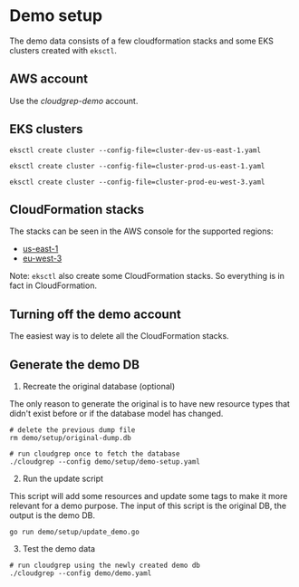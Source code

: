 # Demo setup

The demo data consists of a few cloudformation stacks and some EKS clusters created with `eksctl`.

## AWS account

Use the *cloudgrep-demo* account.

## EKS clusters

```
eksctl create cluster --config-file=cluster-dev-us-east-1.yaml

eksctl create cluster --config-file=cluster-prod-us-east-1.yaml

eksctl create cluster --config-file=cluster-prod-eu-west-3.yaml
```

## CloudFormation stacks

The stacks can be seen in the AWS console for the supported regions:
- [us-east-1](https://us-east-1.console.aws.amazon.com/cloudformation/home?region=us-east-1#/stacks)
- [eu-west-3](https://eu-west-3.console.aws.amazon.com/cloudformation/home?region=eu-west-3#/stacks)

Note: `eksctl` also create some CloudFormation stacks. So everything is in fact in CloudFormation.

## Turning off the demo account

The easiest way is to delete all the CloudFormation stacks.

## Generate the demo DB

1. Recreate the original database (optional)

The only reason to generate the original is to have new resource types that didn't exist before or if the database model has changed.

```shell
# delete the previous dump file
rm demo/setup/original-dump.db

# run cloudgrep once to fetch the database
./cloudgrep --config demo/setup/demo-setup.yaml

```

2. Run the update script

This script will add some resources and update some tags to make it more relevant for a demo purpose.
The input of this script is the original DB, the output is the demo DB.

```shell
go run demo/setup/update_demo.go
```

3. Test the demo data

```shell
# run cloudgrep using the newly created demo db
./cloudgrep --config demo/demo.yaml

```
